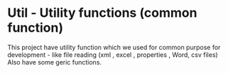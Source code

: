 # Util - Utility functions (common  function)
This project have utility function which we used for common purpose for development - like file reading (xml , excel , properties , Word, csv files) 
Also have some geric functions. 
